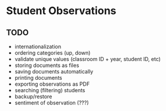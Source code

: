 # Student Observations

## TODO
- internationalization
- ordering categories (up, down)
- validate unique values (classroom ID + year, student ID, etc)
- storing documents as files
- saving documents automatically
- printing documents
- exporting observations as PDF
- searching (filtering) students
- backup/restore
- sentiment of observation (???)